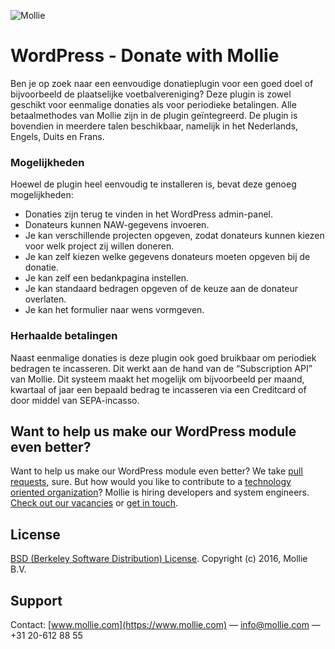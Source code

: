 ![Mollie](https://www.mollie.nl/files/Mollie-Logo-Style-Small.png)

# WordPress - Donate with Mollie

Ben je op zoek naar een eenvoudige donatieplugin voor een goed doel of bijvoorbeeld de plaatselijke voetbalvereniging? Deze plugin is zowel geschikt voor eenmalige donaties als voor periodieke betalingen. Alle betaalmethodes van Mollie zijn in de plugin geïntegreerd. De plugin is bovendien in meerdere talen beschikbaar, namelijk in het Nederlands, Engels, Duits en Frans.

### Mogelijkheden

Hoewel de plugin heel eenvoudig te installeren is, bevat deze genoeg mogelijkheden:

* Donaties zijn terug te vinden in het WordPress admin-panel.
* Donateurs kunnen NAW-gegevens invoeren.
* Je kan verschillende projecten opgeven, zodat donateurs kunnen kiezen voor welk project zij willen doneren.
* Je kan zelf kiezen welke gegevens donateurs moeten opgeven bij de donatie.
* Je kan zelf een bedankpagina instellen.
* Je kan standaard bedragen opgeven of de keuze aan de donateur overlaten.
* Je kan het formulier naar wens vormgeven.

### Herhaalde betalingen

Naast eenmalige donaties is deze plugin ook goed bruikbaar om periodiek bedragen te incasseren. Dit werkt aan de hand van de “Subscription API” van Mollie. Dit systeem maakt het mogelijk om bijvoorbeeld per maand, kwartaal of jaar een bepaald bedrag te incasseren via een Creditcard of door middel van SEPA-incasso.

## Want to help us make our WordPress module even better?

Want to help us make our WordPress module even better? We take [pull requests](https://github.com/mollie/wordpress-donate-with-mollie/pulls?utf8=%E2%9C%93&q=is%3Apr), sure.
But how would you like to contribute to a [technology oriented organization](https://www.mollie.com/nl/blog/post/werken-bij-mollie-als-developer/)? Mollie is hiring developers and system engineers.
[Check out our vacancies](https://www.mollie.com/nl/jobs) or [get in touch](mailto:personeel@mollie.com).

## License

[BSD (Berkeley Software Distribution) License](http://www.opensource.org/licenses/bsd-license.php). Copyright (c) 2016, Mollie B.V.

## Support

Contact: [www.mollie.com](https://www.mollie.com) — info@mollie.com — +31 20-612 88 55
